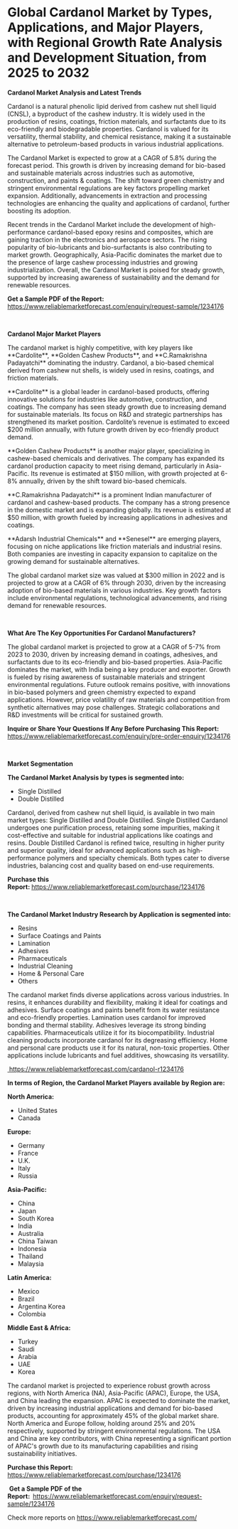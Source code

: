 <p><h1>Global Cardanol Market by Types, Applications, and Major Players, with Regional Growth Rate Analysis and Development Situation, from 2025 to 2032</h1></p><p><strong>Cardanol Market Analysis and Latest Trends</strong></p>
<p><p>Cardanol is a natural phenolic lipid derived from cashew nut shell liquid (CNSL), a byproduct of the cashew industry. It is widely used in the production of resins, coatings, friction materials, and surfactants due to its eco-friendly and biodegradable properties. Cardanol is valued for its versatility, thermal stability, and chemical resistance, making it a sustainable alternative to petroleum-based products in various industrial applications.</p><p>The Cardanol Market is expected to grow at a CAGR of 5.8% during the forecast period. This growth is driven by increasing demand for bio-based and sustainable materials across industries such as automotive, construction, and paints & coatings. The shift toward green chemistry and stringent environmental regulations are key factors propelling market expansion. Additionally, advancements in extraction and processing technologies are enhancing the quality and applications of cardanol, further boosting its adoption.</p><p>Recent trends in the Cardanol Market include the development of high-performance cardanol-based epoxy resins and composites, which are gaining traction in the electronics and aerospace sectors. The rising popularity of bio-lubricants and bio-surfactants is also contributing to market growth. Geographically, Asia-Pacific dominates the market due to the presence of large cashew processing industries and growing industrialization. Overall, the Cardanol Market is poised for steady growth, supported by increasing awareness of sustainability and the demand for renewable resources.</p></p>
<p><strong>Get a Sample PDF of the Report:&nbsp;</strong> <a href="https://www.reliablemarketforecast.com/enquiry/request-sample/1234176?utm_campaign=1743&utm_medium=2&utm_source=Github&utm_content=ia&utm_term=26012025&utm_id=cardanol">https://www.reliablemarketforecast.com/enquiry/request-sample/1234176</a></p>
<p>&nbsp;</p>
<p><strong>Cardanol Major Market Players</strong></p>
<p><p>The cardanol market is highly competitive, with key players like **Cardolite**, **Golden Cashew Products**, and **C.Ramakrishna Padayatchi** dominating the industry. Cardanol, a bio-based chemical derived from cashew nut shells, is widely used in resins, coatings, and friction materials.</p><p>**Cardolite** is a global leader in cardanol-based products, offering innovative solutions for industries like automotive, construction, and coatings. The company has seen steady growth due to increasing demand for sustainable materials. Its focus on R&D and strategic partnerships has strengthened its market position. Cardolite’s revenue is estimated to exceed $200 million annually, with future growth driven by eco-friendly product demand.</p><p>**Golden Cashew Products** is another major player, specializing in cashew-based chemicals and derivatives. The company has expanded its cardanol production capacity to meet rising demand, particularly in Asia-Pacific. Its revenue is estimated at $150 million, with growth projected at 6-8% annually, driven by the shift toward bio-based chemicals.</p><p>**C.Ramakrishna Padayatchi** is a prominent Indian manufacturer of cardanol and cashew-based products. The company has a strong presence in the domestic market and is expanding globally. Its revenue is estimated at $50 million, with growth fueled by increasing applications in adhesives and coatings.</p><p>**Adarsh Industrial Chemicals** and **Senesel** are emerging players, focusing on niche applications like friction materials and industrial resins. Both companies are investing in capacity expansion to capitalize on the growing demand for sustainable alternatives.</p><p>The global cardanol market size was valued at $300 million in 2022 and is projected to grow at a CAGR of 6% through 2030, driven by the increasing adoption of bio-based materials in various industries. Key growth factors include environmental regulations, technological advancements, and rising demand for renewable resources.</p></p>
<p>&nbsp;</p>
<p><strong>What Are The Key Opportunities For Cardanol Manufacturers?</strong></p>
<p><p>The global cardanol market is projected to grow at a CAGR of 5-7% from 2023 to 2030, driven by increasing demand in coatings, adhesives, and surfactants due to its eco-friendly and bio-based properties. Asia-Pacific dominates the market, with India being a key producer and exporter. Growth is fueled by rising awareness of sustainable materials and stringent environmental regulations. Future outlook remains positive, with innovations in bio-based polymers and green chemistry expected to expand applications. However, price volatility of raw materials and competition from synthetic alternatives may pose challenges. Strategic collaborations and R&D investments will be critical for sustained growth.</p></p>
<p><strong>Inquire or Share Your Questions If Any Before Purchasing This Report:</strong> <a href="https://www.reliablemarketforecast.com/enquiry/pre-order-enquiry/1234176?utm_campaign=1743&utm_medium=2&utm_source=Github&utm_content=ia&utm_term=26012025&utm_id=cardanol">https://www.reliablemarketforecast.com/enquiry/pre-order-enquiry/1234176</a></p>
<p>&nbsp;</p>
<p><strong>Market Segmentation</strong></p>
<p><strong>The Cardanol Market Analysis by types is segmented into:</strong></p>
<p><ul><li>Single Distilled</li><li>Double Distilled</li></ul></p>
<p><p>Cardanol, derived from cashew nut shell liquid, is available in two main market types: Single Distilled and Double Distilled. Single Distilled Cardanol undergoes one purification process, retaining some impurities, making it cost-effective and suitable for industrial applications like coatings and resins. Double Distilled Cardanol is refined twice, resulting in higher purity and superior quality, ideal for advanced applications such as high-performance polymers and specialty chemicals. Both types cater to diverse industries, balancing cost and quality based on end-use requirements.</p></p>
<p><strong>Purchase this Report:&nbsp;</strong><a href="https://www.reliablemarketforecast.com/purchase/1234176?utm_campaign=1743&utm_medium=2&utm_source=Github&utm_content=ia&utm_term=26012025&utm_id=cardanol">https://www.reliablemarketforecast.com/purchase/1234176</a></p>
<p>&nbsp;</p>
<p><strong>The Cardanol Market Industry Research by Application is segmented into:</strong></p>
<p><ul><li>Resins</li><li>Surface Coatings and Paints</li><li>Lamination</li><li>Adhesives</li><li>Pharmaceuticals</li><li>Industrial Cleaning</li><li>Home & Personal Care</li><li>Others</li></ul></p>
<p><p>The cardanol market finds diverse applications across various industries. In resins, it enhances durability and flexibility, making it ideal for coatings and adhesives. Surface coatings and paints benefit from its water resistance and eco-friendly properties. Lamination uses cardanol for improved bonding and thermal stability. Adhesives leverage its strong binding capabilities. Pharmaceuticals utilize it for its biocompatibility. Industrial cleaning products incorporate cardanol for its degreasing efficiency. Home and personal care products use it for its natural, non-toxic properties. Other applications include lubricants and fuel additives, showcasing its versatility.</p></p>
<p><a href="https://www.reliablemarketforecast.com/cardanol-r1234176?utm_campaign=1743&utm_medium=2&utm_source=Github&utm_content=ia&utm_term=26012025&utm_id=cardanol">&nbsp;https://www.reliablemarketforecast.com/cardanol-r1234176</a></p>
<p><strong>In terms of Region, the Cardanol Market Players available by Region are:</strong></p>
<p>
    <p> <strong> North America: </strong>
        <ul>
            <li>United States</li>
            <li>Canada</li>
        </ul>
        </p> 
    <p> <strong> Europe: </strong>
        <ul>
            <li>Germany</li>
            <li>France</li>
            <li>U.K.</li>
            <li>Italy</li>
            <li>Russia</li>
        </ul>
        </p> 
    <p> <strong> Asia-Pacific: </strong>
        <ul>
            <li>China</li>
            <li>Japan</li>
            <li>South Korea</li>
            <li>India</li>
            <li>Australia</li>
            <li>China Taiwan</li>
            <li>Indonesia</li>
            <li>Thailand</li>
            <li>Malaysia</li>
        </ul>
        </p> 
    <p> <strong> Latin America: </strong>
        <ul>
            <li>Mexico</li>
            <li>Brazil</li>
            <li>Argentina Korea</li>
            <li>Colombia</li>
        </ul>
        </p> 
    <p> <strong> Middle East & Africa: </strong>
        <ul>
            <li>Turkey</li>
            <li>Saudi</li>
            <li>Arabia</li>
            <li>UAE</li>
            <li>Korea</li>
        </ul>
    </p>
    </p>
<p><p>The cardanol market is projected to experience robust growth across regions, with North America (NA), Asia-Pacific (APAC), Europe, the USA, and China leading the expansion. APAC is expected to dominate the market, driven by increasing industrial applications and demand for bio-based products, accounting for approximately 45% of the global market share. North America and Europe follow, holding around 25% and 20% respectively, supported by stringent environmental regulations. The USA and China are key contributors, with China representing a significant portion of APAC's growth due to its manufacturing capabilities and rising sustainability initiatives.</p></p>
<p><strong>Purchase this Report: </strong><a href="https://www.reliablemarketforecast.com/purchase/1234176?utm_campaign=1743&utm_medium=2&utm_source=Github&utm_content=ia&utm_term=26012025&utm_id=cardanol">https://www.reliablemarketforecast.com/purchase/1234176</a></p>
<p>&nbsp;<strong>Get a Sample PDF of the Report:&nbsp;&nbsp;</strong><a href="https://www.reliablemarketforecast.com/enquiry/request-sample/1234176?utm_campaign=1743&utm_medium=2&utm_source=Github&utm_content=ia&utm_term=26012025&utm_id=cardanol">https://www.reliablemarketforecast.com/enquiry/request-sample/1234176</a></p>
<p><strong></strong></p>
<p>Check more reports on <a href="https://www.reliablemarketforecast.com/?utm_campaign=1743&utm_medium=2&utm_source=Github&utm_content=ia&utm_term=26012025&utm_id=cardanol">https://www.reliablemarketforecast.com/</a></p>